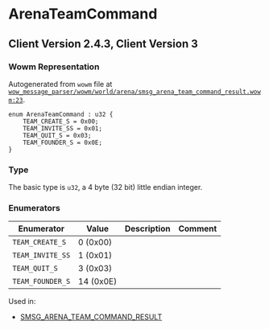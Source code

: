 # ArenaTeamCommand

## Client Version 2.4.3, Client Version 3

### Wowm Representation

Autogenerated from `wowm` file at [`wow_message_parser/wowm/world/arena/smsg_arena_team_command_result.wowm:23`](https://github.com/gtker/wow_messages/tree/main/wow_message_parser/wowm/world/arena/smsg_arena_team_command_result.wowm#L23).

```rust,ignore
enum ArenaTeamCommand : u32 {
    TEAM_CREATE_S = 0x00;
    TEAM_INVITE_SS = 0x01;
    TEAM_QUIT_S = 0x03;
    TEAM_FOUNDER_S = 0x0E;
}
```
### Type
The basic type is `u32`, a 4 byte (32 bit) little endian integer.
### Enumerators
| Enumerator | Value  | Description | Comment |
| --------- | -------- | ----------- | ------- |
| `TEAM_CREATE_S` | 0 (0x00) |  |  |
| `TEAM_INVITE_SS` | 1 (0x01) |  |  |
| `TEAM_QUIT_S` | 3 (0x03) |  |  |
| `TEAM_FOUNDER_S` | 14 (0x0E) |  |  |

Used in:
* [SMSG_ARENA_TEAM_COMMAND_RESULT](smsg_arena_team_command_result.md)

